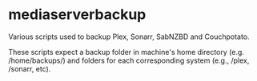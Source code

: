 # mediaserverbackup
Various scripts used to backup Plex, Sonarr, SabNZBD and Couchpotato.

These scripts expect a backup folder in machine's home directory (e.g. /home/backups/) and folders for each corresponding system (e.g., /plex, /sonarr, etc).
